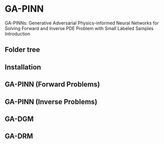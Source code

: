 # GA-PINN
GA-PINNs: Generative Adversarial Physics-informed Neural Networks for Solving Forward and Inverse PDE Problem with Small Labeled Samples
Introduction

## Folder tree



## Installation


## GA-PINN (Forward Problems)


## GA-PINN (Inverse Problems)

## GA-DGM

## GA-DRM
